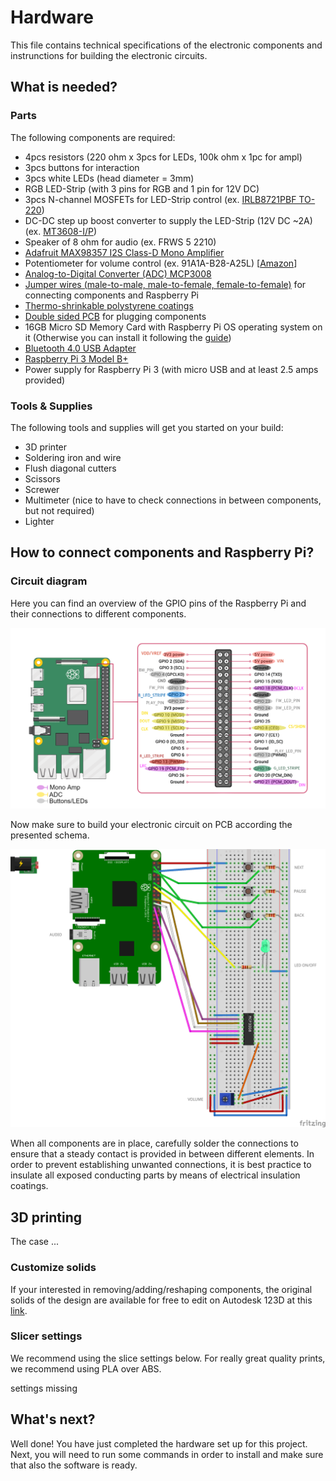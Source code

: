 # Hardware

This file contains technical specifications of the electronic components and instrunctions for building the electronic circuits.

## What is needed?
### Parts
The following components are required:
- 4pcs resistors (220 ohm x 3pcs for LEDs, 100k ohm x 1pc for ampl) 
- 3pcs buttons for interaction
- 3pcs white LEDs (head diameter = 3mm)
- RGB LED-Strip (with 3 pins for RGB and 1 pin for 12V DC)
- 3pcs N-channel MOSFETs for LED-Strip control (ex. [IRLB8721PBF TO-220](https://www.amazon.it/dp/B087PLH4CF/ref=cm_sw_em_r_mt_dp_1ECYTS9GJSFTMCS22SKY?_encoding=UTF8&psc=1))
- DC-DC step up boost converter to supply the LED-Strip (12V DC ~2A) (ex. [MT3608-I/P](https://www.amazon.it/dp/B079H3YD8V/ref=cm_sw_em_r_mt_dp_AR0BF0BRPGJPTESRRRQ0))
- Speaker of 8 ohm for audio (ex. FRWS 5 2210)
- [Adafruit MAX98357 I2S Class-D Mono Amplifier](https://learn.adafruit.com/adafruit-max98357-i2s-class-d-mono-amp/overview)
- Potentiometer for volume control (ex. 91A1A-B28-A25L) [[Amazon](https://www.amazon.it/TECNOIOT-MAX98357-Amplificatore-decodificatore-filtrato/dp/B098R76CZX/ref=sr_1_2?__mk_it_IT=%C3%85M%C3%85%C5%BD%C3%95%C3%91&crid=337I5PKBAKPLP&keywords=MAX98357+I2S&qid=1686766851&sprefix=max98357+i2s%2Caps%2C154&sr=8-2)]
- [Analog-to-Digital Converter (ADC) MCP3008](https://learn.adafruit.com/raspberry-pi-analog-to-digital-converters/mcp3008)
- [Jumper wires (male-to-male, male-to-female, female-to-female)](https://www.amazon.it/dp/B074P726ZR/ref=cm_sw_em_r_mt_dp_AZ8CZX0F8EN6JBA1W3QY) for connecting components and Raspberry Pi
- [Thermo-shrinkable polystyrene coatings](https://www.amazon.it/dp/B071D7LJ31/ref=cm_sw_em_r_mt_dp_28CDEAYFMQ3A130N26F7?_encoding=UTF8&psc=1)
- [Double sided PCB](https://www.amazon.it/dp/B073WR78M6/ref=cm_sw_em_r_mt_dp_dl_XRYPJ6CZ77HKW5WWWYAT) for plugging components
- 16GB Micro SD Memory Card with Raspberry Pi OS operating system on it (Otherwise you can install it following the [guide](https://www.raspberrypi.com/documentation/computers/getting-started.html#installing-the-operating-system))
- [Bluetooth 4.0 USB Adapter](https://www.sabrent.com/product/BT-UB40/usb-bluetooth-4-0-micro-adapter-pc-v4-0-class-2-low-energy-technology/#description)
- [Raspberry Pi 3 Model B+](https://www.raspberrypi.com/products/raspberry-pi-3-model-b-plus/)
- Power supply for Raspberry Pi 3 (with micro USB and at least 2.5 amps provided)

### Tools & Supplies
The following tools and supplies will get you started on your build:
- 3D printer
- Soldering iron and wire
- Flush diagonal cutters
- Scissors 
- Screwer
- Multimeter (nice to have to check connections in between components, but not required)
- Lighter


## How to connect components and Raspberry Pi?
### Circuit diagram
Here you can find an overview of the GPIO pins of the Raspberry Pi and their connections to different components.

![GPIO pins of the Raspberry Pi](/images/GPIO_Pinout_Diagram_with_labels_legend.png)

Now make sure to build your electronic circuit on PCB according the presented schema.

![PCB schema](/images/schema.png)

When all components are in place, carefully solder the connections to ensure that a steady contact is provided in between different elements.
In order to prevent establishing unwanted connections, it is best practice to insulate all exposed conducting parts by means of electrical insulation coatings. 

## 3D printing
The case ...

### Customize solids
If your interested in removing/adding/reshaping components, the original solids of the design are available for free to edit on Autodesk 123D at this [link]().

### Slicer settings
We recommend using the slice settings below. For really great quality prints, we recommend using PLA over ABS.

settings missing

## What's next?
Well done! You have just completed the hardware set up for this project.
Next, you will need to run some commands in order to install and make sure that also the software is ready.

